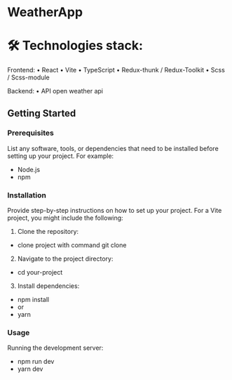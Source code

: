 # WeatherApp 

# 🛠 Technologies stack:
Frontend:
• React
• Vite
• TypeScript
• Redux-thunk / Redux-Toolkit
• Scss / Scss-module

Backend:
• API open weather api

## Getting Started

### Prerequisites

List any software, tools, or dependencies that need to be installed before setting up your project. For example:

- Node.js
- npm

### Installation

Provide step-by-step instructions on how to set up your project. For a Vite project, you might include the following:

1. Clone the repository:

- clone project with command
git clone 

2. Navigate to the project directory:
- cd your-project

3. Install dependencies:
- npm install
- or
- yarn

### Usage

Running the development server:

- npm run dev
- yarn dev

